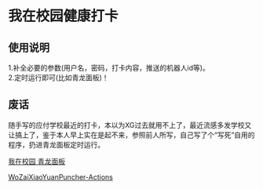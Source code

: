 # 我在校园健康打卡

## 使用说明
1.补全必要的参数(用户名，密码，打卡内容，推送的机器人id等)。  
2.定时运行即可(比如青龙面板)！
## 废话
随手写的应付学校最近的打卡，本以为XG过去就用不上了，最近流感多发学校又让搞上了，鉴于本人早上实在是起不来，参照前人所写，自己写了个“写死”自用的程序，扔进青龙面板定时运行。


[我在校园 青龙面板](https://github.com/zhacha222/wozaixiaoyuan)  

[WoZaiXiaoYuanPuncher-Actions](https://github.com/jimlee2048/Actions-WoZaiXiaoYuanPuncher)
